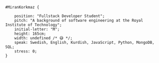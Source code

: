     #MiranKorkmaz {

        position: "Fullstack Developer Student";
        pitch: "A background of software engineering at the Royal Institute of Technology";
        initial-letter: "M";
        height: 165cm;
        width: undefined /* 😅 */; 
        speak: Swedish, English, Kurdish, JavaScript, Python, MongoDB, SQL;
        stress: 0;
    }
